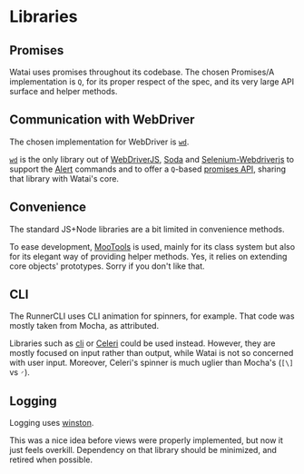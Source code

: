 Libraries
=========

Promises
--------

Watai uses promises throughout its codebase. The chosen Promises/A implementation is `Q`, for its proper respect of the spec, and its very large API surface and helper methods.


Communication with WebDriver
----------------------------

The chosen implementation for WebDriver is [`wd`](https://github.com/admc/wd).

[`wd`](https://github.com/admc/wd/) is the only library out of [WebDriverJS](https://github.com/Camme/webdriverjs/), [Soda](https://github.com/LearnBoost/soda) and [Selenium-Webdriverjs](https://github.com/hacklschorsch/selenium-webdriverjs) to support the [Alert](http://selenium.googlecode.com/svn/trunk/docs/api/rb/Selenium/WebDriver/Alert.html) commands and to offer a `Q`-based [promises API](https://github.com/admc/wd/blob/master/examples/example.promise.chrome.js), sharing that library with Watai's core.


Convenience
-----------

The standard JS+Node libraries are a bit limited in convenience methods.

To ease development, [MooTools](http://mootools.net) is used, mainly for its class system but also for its elegant way of providing helper methods. Yes, it relies on extending core objects' prototypes. Sorry if you don't like that.


CLI
---

The RunnerCLI uses CLI animation for spinners, for example. That code was mostly taken from Mocha, as attributed.

Libraries such as [cli](https://github.com/chriso/cli/) or [Celeri](https://github.com/crcn/celeri) could be used instead. However, they are mostly focused on input rather than output, while Watai is not so concerned with user input. Moreover, Celeri's spinner is much uglier than Mocha's (`[\]` vs `◜`).


Logging
-------

Logging uses [winston](https://github.com/flatiron/winston).

This was a nice idea before views were properly implemented, but now it just feels overkill. Dependency on that library should be minimized, and retired when possible.
